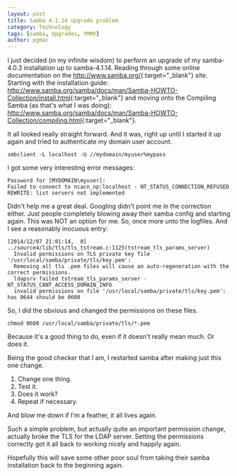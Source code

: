 ```yaml
---
layout: post
title: Samba 4.1.14 upgrade problem
category: Technology
tags: [samba, Upgrades, YMMV]
author: pgmac
---
```

I just decided (in my infinite wisdom) to perform an upgrade of my samba-4.0.3 installation up to samba-4.1.14.
Reading through some online documentation on the <http://www.samba.org/>{:target="_blank"} site.
Starting with the installation guide: <http://www.samba.org/samba/docs/man/Samba-HOWTO-Collection/install.html>{:target="_blank"} and moving onto the Compiling Samba (as that's what I was doing): <http://www.samba.org/samba/docs/man/Samba-HOWTO-Collection/compiling.html>{:target="_blank"}.

It all looked really straight forward. And it was, right up until I started it up again and tried to authenticate my domain user account.

```smbclient -L localhost -U //mydomain/myuser%mypass```

I got some very interesting error messages:

```
Password for [MYDOMAIN\myuser]:
Failed to connect to ncacn_np:localhost - NT_STATUS_CONNECTION_REFUSED
REWRITE: list servers not implemented
```

Didn't help me a great deal.
Googling didn't point me in the correction either. Just people completely blowing away their samba config and starting again. This was NOT an option for me.
So, once more unto the logfiles.
And I see a reasonably inocuous entry:

```
[2014/12/07 21:01:14,  0] ../source4/lib/tls/tls_tstream.c:1125(tstream_tls_params_server)
  Invalid permissions on TLS private key file '/usr/local/samba/private/tls/key.pem':
  Removing all tls .pem files will cause an auto-regeneration with the correct permissions.
  ldapsrv failed tstream_tls_params_server - NT_STATUS_CANT_ACCESS_DOMAIN_INFO
  invalid permissions on file '/usr/local/samba/private/tls/key.pem': has 0644 should be 0600
```

So, I did the obvious and changed the permissions on these files.

`chmod 0600 /usr/local/samba/private/tls/*.pem`

Because it's a good thing to do, even if it doesn't really mean much. Or does it.

Being the good checker that I am, I restarted samba after making just this one change. 

1. Change one thing.
2. Test it.
3. Does it work?
4. Repeat if necessary.

And blow me down if I'm a feather, it all lives again.

Such a simple problem, but actually quite an important permission change, actually broke the TLS for the LDAP server. Setting the permissions correctly got it all back to working nicely and happily again.

Hopefully this will save some other poor soul from taking their samba installation back to the beginning again.
